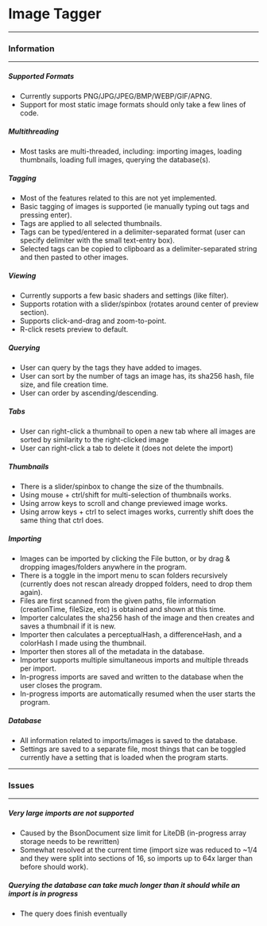 # Image Tagger

---
### Information
---
##### Supported Formats
- Currently supports PNG/JPG/JPEG/BMP/WEBP/GIF/APNG.
- Support for most static image formats should only take a few lines of code.

##### Multithreading
- Most tasks are multi-threaded, including: importing images, loading thumbnails, loading full images, querying the database(s).

##### Tagging
- Most of the features related to this are not yet implemented.
- Basic tagging of images is supported (ie manually typing out tags and pressing enter).
- Tags are applied to all selected thumbnails.
- Tags can be typed/entered in a delimiter-separated format (user can specify delimiter with the small text-entry box).
- Selected tags can be copied to clipboard as a delimiter-separated string and then pasted to other images.

##### Viewing
- Currently supports a few basic shaders and settings (like filter).
- Supports rotation with a slider/spinbox (rotates around center of preview section).
- Supports click-and-drag and zoom-to-point.
- R-click resets preview to default.

##### Querying
- User can query by the tags they have added to images.
- User can sort by the number of tags an image has, its sha256 hash, file size, and file creation time.
- User can order by ascending/descending.

##### Tabs
- User can right-click a thumbnail to open a new tab where all images are sorted by similarity to the right-clicked image
- User can right-click a tab to delete it (does not delete the import)

##### Thumbnails
- There is a slider/spinbox to change the size of the thumbnails.
- Using mouse + ctrl/shift for multi-selection of thumbnails works.
- Using arrow keys to scroll and change previewed image works.
- Using arrow keys + ctrl to select images works, currently shift does the same thing that ctrl does.

##### Importing
- Images can be imported by clicking the File button, or by drag & dropping images/folders anywhere in the program.
- There is a toggle in the import menu to scan folders recursively (currently does not rescan already dropped folders, need to drop them again).
- Files are first scanned from the given paths, file information (creationTime, fileSize, etc) is obtained and shown at this time.
- Importer calculates the sha256 hash of the image and then creates and saves a thumbnail if it is new.
- Importer then calculates a perceptualHash, a differenceHash, and a colorHash I made using the thumbnail.
- Importer then stores all of the metadata in the database.
- Importer supports multiple simultaneous imports and multiple threads per import.
- In-progress imports are saved and written to the database when the user closes the program.
- In-progress imports are automatically resumed when the user starts the program.

##### Database
- All information related to imports/images is saved to the database.
- Settings are saved to a separate file, most things that can be toggled currently have a setting that is loaded when the program starts.

---
### Issues
---
##### Very large imports are not supported
- Caused by the BsonDocument size limit for LiteDB (in-progress array storage needs to be rewritten)
- Somewhat resolved at the current time (import size was reduced to ~1/4 and they were split into sections of 16, so imports up to 64x larger than before should work).

##### Querying the database can take much longer than it should while an import is in progress
- The query does finish eventually
